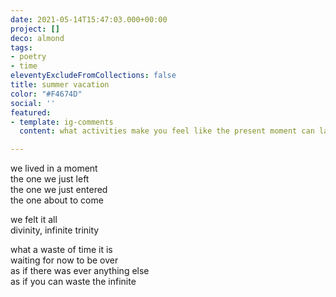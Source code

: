 ```yaml
---
date: 2021-05-14T15:47:03.000+00:00
project: []
deco: almond
tags:
- poetry
- time
eleventyExcludeFromCollections: false
title: summer vacation
color: "#F4674D"
social: ''
featured:
- template: ig-comments
  content: what activities make you feel like the present moment can last **forever?**

---
```

we lived in a moment  
the one we just left  
the one we just entered  
the one about to come

we felt it all  
divinity, infinite trinity

what a waste of time it is  
waiting for now to be over  
as if there was ever anything else  
as if you can waste the infinite